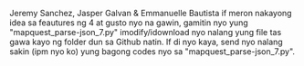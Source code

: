Jeremy Sanchez, Jasper Galvan & Emmanuelle Bautista if meron nakayong idea sa feautures ng 4 at gusto nyo na gawin, gamitin nyo yung "mapquest_parse-json_7.py"  imodify/idownload nyo nalang yung file tas gawa kayo ng folder dun sa Github natin.
If di nyo kaya, send nyo nalang sakin (ipm nyo ko) yung bagong codes nyo sa "mapquest_parse-json_7.py".
